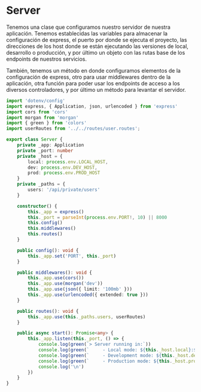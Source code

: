 # Server

Tenemos una clase que configuramos nuestro servidor de nuestra aplicación. Tenemos establecidas las variables para almacenar la configuración de express, el puerto por donde se ejecuta el proyecto, las direcciones de los host donde se están ejecutando las versiones de local, desarrollo o producción, y por último un objeto con las rutas base de los endpoints de nuestros servicios.

También, tenemos un método en donde configuramos elementos de la configuración de express, otro para usar middlewares dentro de la aplicación, otra función para poder usar los endpoints de acceso a los diversos controladores, y por último un método para levantar el servidor.

```ts
import 'dotenv/config'
import express, { Application, json, urlencoded } from 'express'
import cors from 'cors'
import morgan from 'morgan'
import { green } from 'colors'
import userRoutes from '../../routes/user.routes';

export class Server {
    private _app: Application
    private _port: number
    private _host = {
        local: process.env.LOCAL_HOST,
        dev: process.env.DEV_HOST,
        prod: process.env.PROD_HOST
    }
    private _paths = {
        users: '/api/private/users'
    }

    constructor() {
        this._app = express()
        this._port = parseInt(process.env.PORT!, 10) || 8000
        this.config()
        this.middlewares()
        this.routes()
    }

    public config(): void {
        this._app.set('PORT', this._port)
    }

    public middlewares(): void {
        this._app.use(cors())
        this._app.use(morgan('dev'))
        this._app.use(json({ limit: '100mb' }))
        this._app.use(urlencoded({ extended: true }))
    }

    public routes(): void {
        this._app.use(this._paths.users, userRoutes)
    }

    public async start(): Promise<any> {
        this._app.listen(this._port, () => {
            console.log(green(`> Server running in:`))
            console.log(green(`     - Local mode: ${this._host.local}:${this._port}`))
            console.log(green(`     - Development mode: ${this._host.dev}:${this._port}`))
            console.log(green(`     - Production mode: ${this._host.prod}:${this._port}`))
            console.log('\n')
        })
    }
}
```
